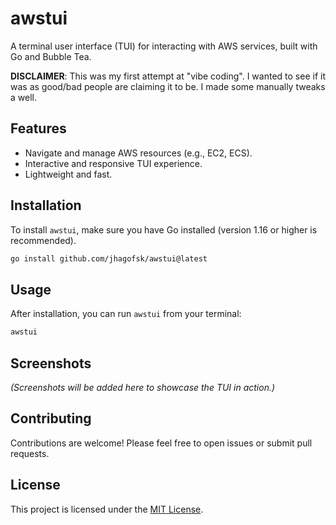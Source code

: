 # awstui

A terminal user interface (TUI) for interacting with AWS services, built with Go and Bubble Tea.

**DISCLAIMER**: This was my first attempt at "vibe coding". I wanted to see if it was as good/bad people are claiming it to be. I made some manually tweaks a well.

## Features

- Navigate and manage AWS resources (e.g., EC2, ECS).
- Interactive and responsive TUI experience.
- Lightweight and fast.

## Installation

To install `awstui`, make sure you have Go installed (version 1.16 or higher is recommended).

```bash
go install github.com/jhagofsk/awstui@latest
```

## Usage

After installation, you can run `awstui` from your terminal:

```bash
awstui
```

## Screenshots

_(Screenshots will be added here to showcase the TUI in action.)_

## Contributing

Contributions are welcome! Please feel free to open issues or submit pull requests.

## License

This project is licensed under the [MIT License](LICENSE).
